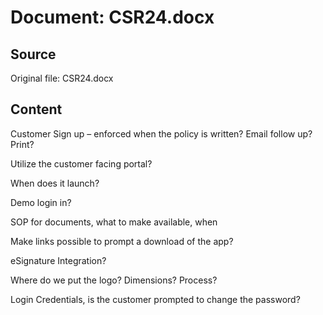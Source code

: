 # Document: CSR24.docx

## Source
Original file: CSR24.docx

## Content
Customer Sign up – enforced when the policy is written? Email follow up? Print?

Utilize the customer facing portal?

When does it launch?

Demo login in?

SOP for documents, what to make available, when

Make links possible to prompt a download of the app?

eSignature Integration?

Where do we put the logo?  Dimensions?  Process?

Login Credentials, is the customer prompted to change the password?




